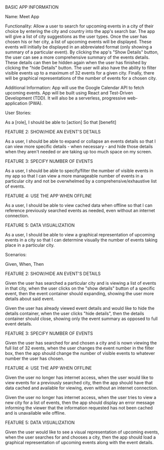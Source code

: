 BASIC APP INFORMATION

Name: Meet App

Functionality: Allow a user to search for upcoming events in a city of their choice by entering the city and country into the app's search bar. The app will give a list of city suggestions as the user types. Once the user has chosen his or her city,  a list of upcoming events will be displayed. These events will initially be displayed in an abbreviated format (only showing a summary of a particular event). By clicking the app's "Show Details" button, the user can see a more comprehensive summary of the events details. These details can then be hidden again when the user has finished by clicking the "hide Details" button. The user will also have the ability to filter visible events up to a maximum of 32 events for a given city. Finally, there will be graphical representations of the number of events for a chosen city.

Additional Information: App will use the Google Calendar API to fetch upcoming events. App will be built using React and Test-Driven Development (TDD). It will also be a serverless, progressive web-application (PWA).


User Stories:

As a [role],
I should be able to [action]
So that [benefit]

FEATURE 2: SHOW/HIDE AN EVENT'S DETAILS

As a user,
I should be able to expand or collapse an events details
so that I can view more specific details - when necessary - and hide those details
when they aren't needed or are taking up too much space on my screen.

FEATURE 3: SPECIFY NUMBER OF EVENTS

As a user, 
I should be able to specify/filter the number of visible events in my app
so that I can view a more manageable number of events in a particular city
and not be overwhelmed by a comprehensive/exhaustive list of events.

FEATURE 4: USE THE APP WHEN OFFLINE

As a user,
I should be able to view cached data when offline
so that I can reference previously searched events as needed, even without
an internet connection.

FEATURE 5: DATA VISUALIZATION

As a user,
I should be able to view a graphical representation of upcoming events in a city
so that I can determine visually the number of events taking place in a particular
city.


Scenarios:

Given,
When,
Then

FEATURE 2: SHOW/HIDE AN EVENT'S DETAILS

Given the user has searched a particular city and is viewing a list of events in that city, when the user clicks on the "show details" button of a specific event,
then the event container should expanding, showing the user more details about said event.

Given the user has already viewed event details and would like to hide the details container, when the user clicks "hide details", then the details container should close, showing only the event summary as opposed to full event details.

FEATURE 3: SPECIFY NUMBER OF EVENTS

Given the user has searched for and chosen a city and is nown viewing the full list of 32 events, when the user changes the event number in the filter box, then the app should change the number of visible events to whatever number the user has chosen.

FEATURE 4: USE THE APP WHEN OFFLINE

Given the user no longer has internet access, when the user would like to view events for a previously searched city, then the app should have that data cached and available for viewing, even without an internet connection.

Given the user no longer has internet access, when the user tries to view a new city for a list of events, then the app should display an error message informing the viewer that the information requested has not been cached and is unavailable wile offline.

FEATURE 5: DATA VISUALIZATION

Given the user would like to see a visual representation of upcoming events, when the user searches for and chooses a city, then the app should load a graphical representation of upcoming events along with the event details.


